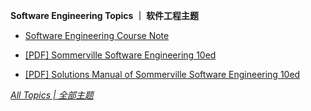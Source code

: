 **Software Engineering Topics ｜ 软件工程主题**

* [Software Engineering Course Note](https://ultrafish.cn/2022/12/15/software-engineering-course-note/)

* [[PDF] Sommerville Software Engineering 10ed](https://github.com/zhangwengyu999/PolyU_COMP_Archive/blob/main/COMP3211/Book_%26_Answer/Sommerville-Software-Engineering-10ed.pdf)

* [[PDF] Solutions Manual of Sommerville Software Engineering 10ed](https://github.com/zhangwengyu999/PolyU_COMP_Archive/blob/main/COMP3211/Book_%26_Answer/Solutions_Manual_Sommerville-Software-Engineering-10ed.pdf)

[*All Topics | 全部主题*](https://ultrafish.cn/topics/#/)